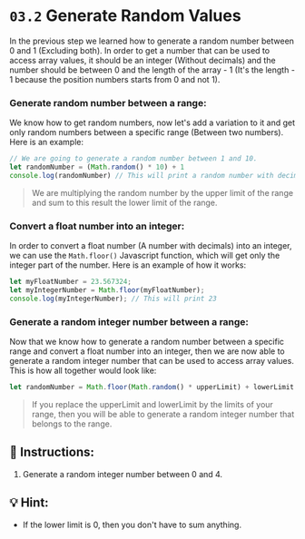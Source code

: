 # `03.2` Generate Random Values

In the previous step we learned how to generate a random number between 0 and 1 (Excluding both). In order to get a number that can be used to access array values, it should be an integer (Without decimals) and the number should be between 0 and the length of the array - 1 (It's the length - 1 because the position numbers starts from 0 and not 1).

### Generate random number between a range:

We know how to get random numbers, now let's add a variation to it and get only random numbers between a specific range (Between two numbers). Here is an example:

```js
// We are going to generate a random number between 1 and 10.
let randomNumber = (Math.random() * 10) + 1
console.log(randomNumber) // This will print a random number with decimals between 1 and 10. e.g.: 3.435
```

> We are multiplying the random number by the upper limit of the range and sum to this result the lower limit of the range.

### Convert a float number into an integer:

In order to convert a float number (A number with decimals) into an integer, we can use the `Math.floor()` Javascript function, which will get only the integer part of the number. Here is an example of how it works:

```js
let myFloatNumber = 23.567324;
let myIntegerNumber = Math.floor(myFloatNumber);
console.log(myIntegerNumber); // This will print 23
```

### Generate a random integer number between a range:

Now that we know how to generate a random number between a specific range and convert a float number into an integer, then we are now able to generate a random integer number that can be used to access array values. This is how all together would look like:

```js
let randomNumber = Math.floor(Math.random() * upperLimit) + lowerLimit
```

> If you replace the upperLimit and lowerLimit by the limits of your range, then you will be able to generate a random integer number that belongs to the range.

## 📝 Instructions:

1. Generate a random integer number between 0 and 4.

## 💡 Hint:

+ If the lower limit is 0, then you don't have to sum anything.